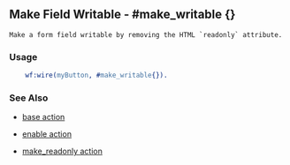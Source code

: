 

## Make Field Writable - #make_writable {}

	Make a form field writable by removing the HTML `readonly` attribute.

### Usage

```erlang
	wf:wire(myButton, #make_writable{}).

```

### See Also

 *  [base action](./action_base.md)

 *  [enable action](./enable.md)

 *  [make_readonly action](./make_readonly.md)
